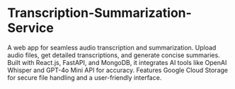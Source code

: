 # Transcription-Summarization-Service
A web app for seamless audio transcription and summarization. Upload audio files, get detailed transcriptions, and generate concise summaries. Built with React.js, FastAPI, and MongoDB, it integrates AI tools like OpenAI Whisper and GPT-4o Mini API for accuracy. Features Google Cloud Storage for secure file handling and a user-friendly interface.
